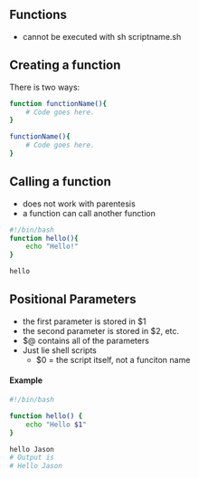 ## Functions

- cannot be executed with sh scriptname.sh
## Creating a function

There is two ways:

```bash
function functionName(){
    # Code goes here.
}
```

```bash
functionName(){
    # Code goes here.
}
```
## Calling a function

- does not work with parentesis
- a function can call another function
```bash
#!/bin/bash
function hello(){
    echo "Hello!"
}

hello
```

## Positional Parameters

- the first parameter is stored in $1
- the second parameter is stored in $2, etc.
- $@ contains all of the parameters
- Just lie shell scripts
    - $0 = the script itself, not a funciton name

#### Example
```bash
#!/bin/bash

function hello() {
    echo "Hello $1"
}

hello Jason
# Output is
# Hello Jason
```

